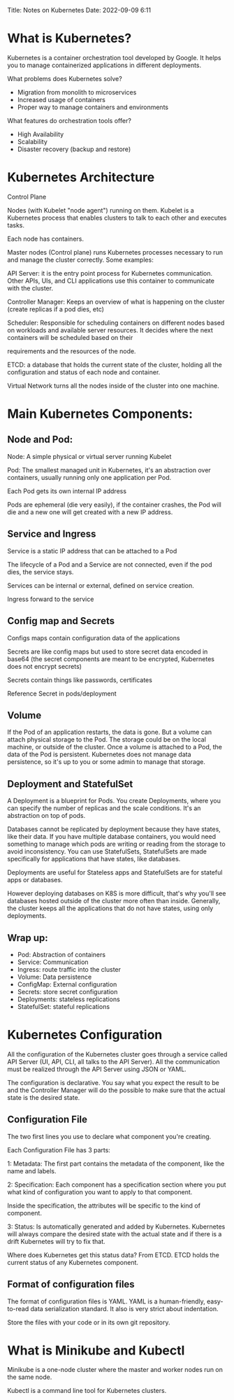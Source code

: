 Title: Notes on Kubernetes
Date: 2022-09-09 6:11

# What is Kubernetes?
Kubernetes is a container orchestration tool developed by Google. It helps you to manage containerized applications in different deployments.

What problems does Kubernetes solve?
- Migration from monolith to microservices
- Increased usage of containers
- Proper way to manage containers and environments

What features do orchestration tools offer?
- High Availability
- Scalability
- Disaster recovery (backup and restore)

# Kubernetes Architecture
Control Plane

Nodes (with Kubelet "node agent") running on them. Kubelet is a Kubernetes process that enables clusters to talk to each other and executes tasks.

Each node has containers.

Master nodes (Control plane) runs Kubernetes processes necessary to run and manage the cluster correctly. Some examples:

API Server: it is the entry point process for Kubernetes communication. Other APIs, UIs, and CLI applications use this container to communicate with the cluster.

Controller Manager: Keeps an overview of what is happening on the cluster (create replicas if a pod dies, etc)

Scheduler: Responsible for scheduling containers on different nodes based on workloads and available server resources. It decides where the next containers will be scheduled based on their 

requirements and the resources of the node.

ETCD: a database that holds the current state of the cluster, holding all the configuration and status of each node and container.

Virtual Network turns all the nodes inside of the cluster into one machine.

# Main Kubernetes Components:
## Node and Pod:
Node: A simple physical or virtual server running Kubelet 

Pod: The smallest managed unit in Kubernetes, it's an abstraction over containers, usually running only one application per Pod.

Each Pod gets its own internal IP address

Pods are ephemeral (die very easily), if the container crashes, the Pod will die and a new one will get created with a new IP address.
## Service and Ingress
Service is a static IP address that can be attached to a Pod

The lifecycle of a Pod and a Service are not connected, even if the pod dies, the service stays.

Services can be internal or external, defined on service creation.

Ingress forward to the service
## Config map and Secrets
Configs maps contain configuration data of the applications

Secrets are like config maps but used to store secret data encoded in base64 (the secret components are meant to be encrypted, Kubernetes does not encrypt secrets)

Secrets contain things like passwords, certificates

Reference Secret in pods/deployment
## Volume
If the Pod of an application restarts, the data is gone. But a volume can attach physical storage to the Pod. The storage could be on the local machine, or outside of the cluster. Once a volume is attached to a Pod, the data of the Pod is persistent. Kubernetes does not manage data persistence, so it's up to you or some admin to manage that storage.
## Deployment and StatefulSet
A Deployment is a blueprint for Pods. You create Deployments, where you can specify the number of replicas and the scale conditions. It's an abstraction on top of pods.

Databases cannot be replicated by deployment because they have states, like their data. If you have multiple database containers, you would need something to manage which pods are writing or reading from the storage to avoid inconsistency.  You can use StatefulSets, StatefulSets are made specifically for applications that have states, like databases.

Deployments are useful for Stateless apps and StatefulSets are for stateful apps or databases.

However deploying databases on K8S is more difficult, that's why you'll see databases hosted outside of the cluster more often than inside. Generally, the cluster keeps all the applications that do not have states, using only deployments.
## Wrap up:
- Pod: Abstraction of containers
- Service: Communication
- Ingress: route traffic into the cluster
- Volume: Data persistence
- ConfigMap: External configuration
- Secrets: store secret configuration
- Deployments: stateless replications
- StatefulSet: stateful replications

# Kubernetes Configuration
All the configuration of the Kubernetes cluster goes through a service called API Server (UI, API, CLI, all talks to the API Server). All the communication must be realized through the API Server 
using JSON or YAML.

The configuration is declarative. You say what you expect the result to be and the Controller Manager will do the possible to make sure that the actual state is the desired state.

## Configuration File

The two first lines you use to declare what component you're creating.

Each Configuration File has 3 parts:

1: Metadata: The first part contains the metadata of the component, like the name and labels.

2: Specification: Each component has a specification section where you put what kind of configuration you want to apply to that component.

Inside the specification, the attributes will be specific to the kind of component.

3: Status: Is automatically generated and added by Kubernetes. Kubernetes will always compare the desired state with the actual state and if there is a drift Kubernetes will try to fix that.

Where does Kubernetes get this status data? From ETCD. ETCD holds the current status of any Kubernetes component.

## Format of configuration files

The format of configuration files is YAML. YAML is a human-friendly, easy-to-read data serialization standard. It also is very strict about indentation.

Store the files with your code or in its own git repository.
# What is Minikube and Kubectl
Minikube is a one-node cluster where the master and worker nodes run on the same node.

Kubectl is a command line tool for Kubernetes clusters.
